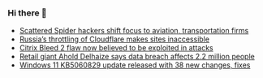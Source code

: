 ### Hi there 👋

<!--START_SECTION:feed-->
* [Scattered Spider hackers shift focus to aviation, transportation firms](https://www.bleepingcomputer.com/news/security/scattered-spider-hackers-shift-focus-to-aviation-transportation-firms/)
* [Russia’s throttling of Cloudflare makes sites inaccessible](https://www.bleepingcomputer.com/news/technology/russias-throttling-of-cloudflare-makes-sites-inaccessible/)
* [Citrix Bleed 2 flaw now believed to be exploited in attacks](https://www.bleepingcomputer.com/news/security/citrix-bleed-2-flaw-now-believed-to-be-exploited-in-attacks/)
* [Retail giant Ahold Delhaize says data breach affects 2.2 million people](https://www.bleepingcomputer.com/news/security/retail-giant-ahold-delhaize-says-data-breach-affects-22-million-people/)
* [Windows 11 KB5060829 update released with 38 new changes, fixes](https://www.bleepingcomputer.com/news/microsoft/windows-11-kb5060829-update-released-with-38-new-changes-fixes/)
<!--END_SECTION:feed-->

<!--
**frankenk/frankenk** is a ✨ _special_ ✨ repository because its `README.md` (this file) appears on your GitHub profile.

Here are some ideas to get you started:

- 🔭 I’m currently working on ...
- 🌱 I’m currently learning ...
- 👯 I’m looking to collaborate on ...
- 🤔 I’m looking for help with ...
- 💬 Ask me about ...
- 📫 How to reach me: ...
- 😄 Pronouns: ...
- ⚡ Fun fact: ...
-->



